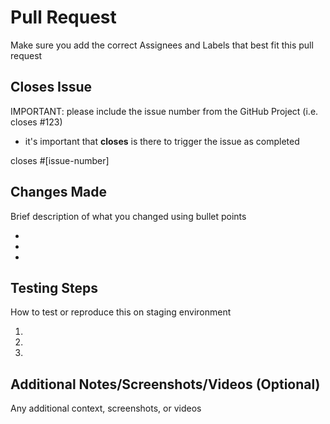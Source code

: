 # Pull Request

Make sure you add the correct Assignees and Labels that best fit this pull request

## Closes Issue

IMPORTANT: please include the issue number from the GitHub Project (i.e. closes #123)
- it's important that **closes** is there to trigger the issue as completed

closes #[issue-number]

## Changes Made

Brief description of what you changed using bullet points

-
-
-

## Testing Steps

How to test or reproduce this on staging environment

1.
2.
3.

## Additional Notes/Screenshots/Videos (Optional)

Any additional context, screenshots, or videos
